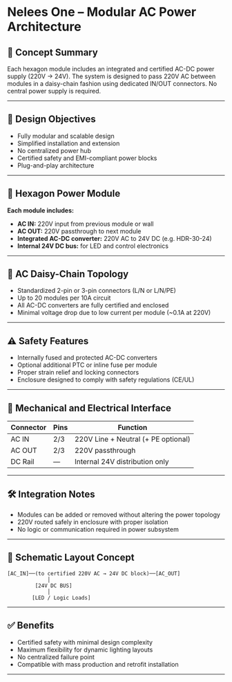 # Nelees One – Modular AC Power Architecture

## 🔌 Concept Summary

Each hexagon module includes an integrated and certified AC-DC power supply (220V → 24V). The system is designed to pass 220V AC between modules in a daisy-chain fashion using dedicated IN/OUT connectors. No central power supply is required.

---

## 🎯 Design Objectives

- Fully modular and scalable design
- Simplified installation and extension
- No centralized power hub
- Certified safety and EMI-compliant power blocks
- Plug-and-play architecture

---

## 🔲 Hexagon Power Module

**Each module includes:**
- **AC IN:** 220V input from previous module or wall
- **AC OUT:** 220V passthrough to next module
- **Integrated AC-DC converter:** 220V AC to 24V DC (e.g. HDR-30-24)
- **Internal 24V DC bus:** for LED and control electronics

---

## 🔁 AC Daisy-Chain Topology

- Standardized 2-pin or 3-pin connectors (L/N or L/N/PE)
- Up to 20 modules per 10A circuit
- All AC-DC converters are fully certified and enclosed
- Minimal voltage drop due to low current per module (~0.1A at 220V)

---

## ⚠️ Safety Features

- Internally fused and protected AC-DC converters
- Optional additional PTC or inline fuse per module
- Proper strain relief and locking connectors
- Enclosure designed to comply with safety regulations (CE/UL)

---

## 🧩 Mechanical and Electrical Interface

| Connector | Pins | Function             |
|-----------|------|----------------------|
| AC IN     | 2/3  | 220V Line + Neutral (+ PE optional) |
| AC OUT    | 2/3  | 220V passthrough     |
| DC Rail   | —    | Internal 24V distribution only |

---

## 🛠 Integration Notes

- Modules can be added or removed without altering the power topology
- 220V routed safely in enclosure with proper isolation
- No logic or communication required in power subsystem

---

## 🔧 Schematic Layout Concept

```
[AC_IN]──(to certified 220V AC → 24V DC block)──[AC_OUT]
             │
         [24V DC BUS]
             │
        [LED / Logic Loads]
```

---

## ✅ Benefits

- Certified safety with minimal design complexity
- Maximum flexibility for dynamic lighting layouts
- No centralized failure point
- Compatible with mass production and retrofit installation

---

